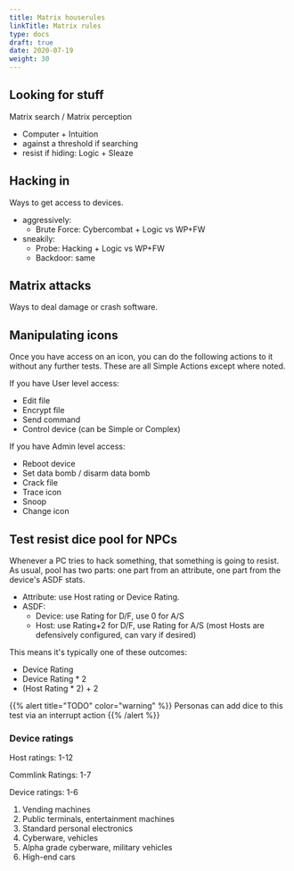 ```yaml
---
title: Matrix houserules
linkTitle: Matrix rules
type: docs
draft: true
date: 2020-07-19
weight: 30
---
```



## Looking for stuff

Matrix search / Matrix perception

* Computer + Intuition 
* against a threshold if searching
* resist if hiding: Logic + Sleaze

## Hacking in

Ways to get access to devices.

* aggressively:
	* Brute Force: Cybercombat + Logic vs WP+FW 
* sneakily:
	* Probe: Hacking + Logic vs WP+FW
	* Backdoor: same



## Matrix attacks

Ways to deal damage or crash software.



## Manipulating icons

Once you have access on an icon, you can do the following actions to it without any further tests. These are all Simple Actions except where noted.

If you have User level access:

* Edit file
* Encrypt file
* Send command
* Control device (can be Simple or Complex)

If you have Admin level access:

* Reboot device
* Set data bomb / disarm data bomb 
* Crack file
* Trace icon
* Snoop
* Change icon

## Test resist dice pool for NPCs

Whenever a PC tries to hack something, that something is going to resist. As usual, pool has two parts: one part from an attribute, one part from the device's ASDF stats.

* Attribute: use Host rating or Device Rating.
* ASDF:
	* Device: use Rating for D/F, use 0 for A/S
	* Host: use Rating+2 for D/F, use Rating for A/S (most Hosts are defensively configured, can vary if desired)

This means it's typically one of these outcomes:

* Device Rating 
* Device Rating * 2
* (Host Rating * 2) + 2

{{% alert title="TODO" color="warning" %}}
Personas can add dice to this test via an interrupt action
{{% /alert %}} 

### Device ratings

Host ratings: 1-12

Commlink Ratings: 1-7

Device ratings: 1-6

1. Vending machines
2. Public terminals, entertainment machines
3. Standard personal electronics
4. Cyberware, vehicles
5. Alpha grade cyberware, military vehicles 
6. High-end cars


